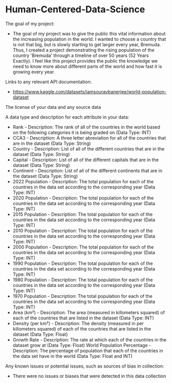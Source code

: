 # Human-Centered-Data-Science

The goal of my project: 

- The goal of my project was to give the public this vital information about the increasing population in the world. I wanted to choose a country that is not that big, but is slowly starting to get larger every year, Bremuda. Thus, I created a project demonstrating the rising population of the country 'Bremuda' through a timeline of over 50 years (52 Years Exactly). I feel like this project provides the public the knowledge we need to know more about different parts of the world and how fast it is growing every year.

Links to any relevant API documentation: 

- https://www.kaggle.com/datasets/iamsouravbanerjee/world-population-dataset

The license of your data and any source data

A data type and description for each attribute in your data:

- Rank - Description: The rank of all of the countries in the world based on the following categories it is being graded on (Data Type: INT)
- CCA3 - Description: A three letter abreviation for all of the countries that are in the dataset (Data Type: String)
- Country	- Description: List of all of the different countries that are in the dataset (Data Type: String)
- Capital	- Description: List of all of the different capitals that are in the dataset (Data Type: String)
- Continent	- Description: List of all of the different continents that are in the dataset (Data Type: String)
- 2022 Population	- Description: The total population for each of the countries in the data set according to the corresponding year (Data Type: INT)
- 2020 Population - Description: The total population for each of the countries in the data set according to the corresponding year (Data Type: INT)
- 2015 Population	- Description: The total population for each of the countries in the data set according to the corresponding year (Data Type: INT)
- 2010 Population	- Description: The total population for each of the countries in the data set according to the corresponding year (Data Type: INT)
- 2000 Population	- Description: The total population for each of the countries in the data set according to the corresponding year (Data Type: INT)
- 1990 Population	- Description: The total population for each of the countries in the data set according to the corresponding year (Data Type: INT)
- 1980 Population	- Description: The total population for each of the countries in the data set according to the corresponding year (Data Type: INT)
- 1970 Population	- Description: The total population for each of the countries in the data set according to the corresponding year (Data Type: INT)
- Area (km²)	- Description: The area (measured in killometers squared) of each of the countries that are listed in the dataset (Data Type: INT)
- Density (per km²)	- Description: The density (measured in per killometers squared) of each of the countries that are listed in the dataset (Data Type: Float)
- Growth Rate	- Description: The rate at which each of the countries in the dataset grow at (Data Type: Float)
World Population Percentage - Description: The percentage of population that each of the countries in the data set have in the world (Data Type: Float and INT)


Any known issues or potential issues, such as sources of bias in collection:

- There were no issues or biases that were detected in this data collection
